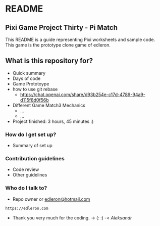 # README

## Pixi Game Project Thirty - Pi Match

This README is a guide representing Pixi worksheets and sample code. This game is the prototype clone game of edleron.

## What is this repository for?

* Quick summary
* Days of code
* Game Prototoype
* how to use git rebase
  * https://chat.openai.com/share/d93b254e-c17d-4789-94a9-d115f8d0f56b
* Different Game Match3 Mechanics
  * ...
  * ...
* Project finished: 3 hours, 45 minutes :)

### How do I get set up?

* Summary of set up

### Contribution guidelines

* Code review
* Other guidelines

### Who do I talk to?

* Repo owner or edleron@hotmail.com

```
https://edleron.com
```

* Thank you very much for the coding. ->  (: :) -< *Aleksandr*
